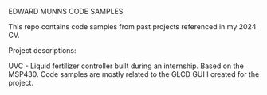 EDWARD MUNNS CODE SAMPLES

This repo contains code samples from past projects referenced in my 2024 CV.

Project descriptions:

UVC - Liquid fertilizer controller built during an internship. 
      Based on the MSP430. Code samples are mostly related to
      the GLCD GUI I created for the project. 


